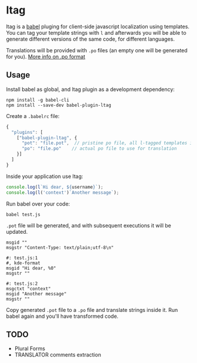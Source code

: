 # ltag
ltag is a [babel](https://babeljs.io/) pluging for client-side javascript localization using templates.
You can tag your template strings with `l` and afterwards you will be able to generate different versions of the same code, for different languages.

Translations will be provided with `.po` files (an empty one will be generated for you).
[More info on .po format](http://pology.nedohodnik.net/doc/user/en_US/ch-poformat.html)

## Usage
Install babel as global, and ltag plugin as a development dependency:
```
npm install -g babel-cli
npm install --save-dev babel-plugin-ltag
```

Create a `.babelrc` file:
```javascript
{
  "plugins": [
    ["babel-plugin-ltag", {
      "pot": "file.pot",  // pristine po file, all l-tagged templates inside source are written here
      "po": "file.po"    // actual po file to use for translation
    }]
  ]
}
```

Inside your application use ltag:
```javascript
console.log(l`Hi dear, ${username}`);
console.log(l('context')`Another message`);
```

Run babel over your code:
```
babel test.js
```
`.pot` file will be generated, and with subsequent executions it will be updated.

```po
msgid ""
msgstr "Content-Type: text/plain;utf-8\n"

#: test.js:1
#, kde-format
msgid "Hi dear, %0"
msgstr ""

#: test.js:2
msgctxt "context"
msgid "Another message"
msgstr ""
```

Copy generated `.pot` file to a `.po` file and translate strings inside it. Run babel again and you'll have transformed code.

## TODO
* Plural Forms 
* TRANSLATOR comments extraction

